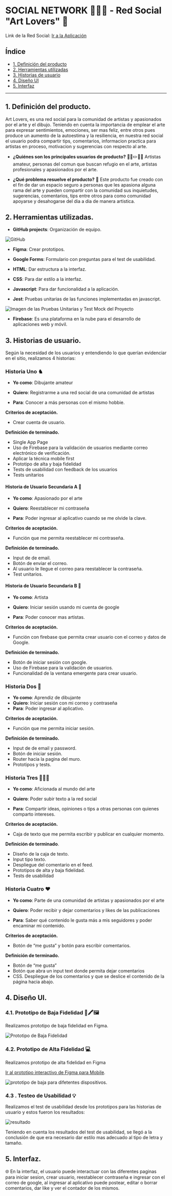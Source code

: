 # SOCIAL NETWORK 📱💜🎨 - Red Social "Art Lovers" 📲

Link de la Red Social: [Ir a la Aplicación](https://art-lovers-6da8d.web.app)

## Índice

* [1. Definición del producto](#1-definición-del-producto)
* [2. Herramientas utilizadas](#2-herramientas-utilizadas)
* [3. Historias de usuario](#3-historias-de-usuario)
* [4. Diseño UI](#4-diseño-ui)
* [5. Interfaz](#5-interfaz)

***

## 1. Definición del producto.

Art Lovers, es una red social para la comunidad de artistas y apasionados por el arte y el dibujo. 
Teniendo en cuenta la importancia de emplear el arte para expresar sentimientos, emociones, ser mas feliz, 
entre otros pues produce un aumento de la autoestima y la resiliencia, en nuestra red social el usuario podra 
compartir tips, comentarios, informacion practica para artistas en proceso, motivacion y sugerencias con 
respecto al arte.

- **¿Quiénes son los principales usuarios de producto?** 👩‍🎨✏️👨‍🎨
Artistas amateur, personas del comun que buscan refugio en el arte, artistas profesionales y apasionados por el arte.

- **¿Qué problema resuelve el producto?** 🧩
Este producto fue creado con el fin de dar un espacio seguro a personas que les apasiona alguna rama del arte y pueden compartir con la 
comunidad sus inquietudes, sugerencias, comentarios, tips entre otros para como comunidad apoyarse y desahogarse del dia a dia de manera 
artistica.

## 2. Herramientas utilizadas.

  - **GitHub projects**: Organización de equipo.

  ![GitHub](src/img/GitHub.PNG)
  
  - **Figma**: Crear prototipos.
  
  - **Google Forms**: Formulario con preguntas para el test de 
  usabilidad.

  - **HTML**: Dar estructura a la interfaz.
  
  - **CSS**: Para dar estilo a la interfaz.
  
  - **Javascript**: Para dar funcionalidad a la aplicación.
  
  - **Jest**: Pruebas unitarias de las funciones implementadas 
  en javascript.

  ![Imagen de las Pruebas Unitarias y Test Mock del Proyecto](src/img/Mock.JPG)
  
  - **Firebase**: Es una plataforma en la nube para el desarrollo de aplicaciones web y móvil.
 
## 3. Historias de usuario.

Según la necesidad de los usuarios y entendiendo lo que  querían evidenciar en el sitio, realizamos 4 
historias:

 ### Historia Uno ♞
 
- **Yo como**: Dibujante amateur

- **Quiero**: Registrarme a una red social de una comunidad de artistas

- **Para**: Conocer a más personas con el mismo hobbie.

**Criterios de aceptación.**

- Crear cuenta de usuario.

**Definición de terminado.**

- Single App Page
- Uso de Firebase para la validación de usuarios mediante correo electrónico de verificación.
- Aplicar la técnica mobile first
- Prototipo de alta y baja fidelidad
- Tests de usabilidad con feedback de los usuarios
- Tests unitarios

#### Historia de Usuario Secundaria A 🔐

- **Yo como**: Apasionado por el arte
  
- **Quiero**: Reestablecer mi contraseña
  
- **Para**: Poder ingresar al aplicativo cuando se me olvide la clave.

**Criterios de aceptación.**
- Función que me permita reestablecer mi contraseña.

**Definición de terminado.**
- Input de de email.
- Botón de enviar el correo.
- Al usuario le llegue el correo para reestablecer la contraseña.
- Test unitarios.

#### Historia de Usuario Secundaria B 🔎

- **Yo como**: Artista

- **Quiero**: Iniciar sesión usando mi cuenta de google
  
- **Para**: Poder conocer mas artistas.

**Criterios de aceptación.**

- Función con firebase que permita crear usuario con el correo y datos de Google.

**Definición de terminado.**

- Botón de iniciar sesión con google.
- Uso de Firebase para la validación de usuarios.
- Funcionalidad de la ventana emergente para crear usuario.

 ### Historia Dos 📲
 
- **Yo como**: Aprendiz de dibujante
- **Quiero**: Iniciar sesión con mi correo y contraseña
- **Para**: Poder ingresar al aplicativo.

**Criterios de aceptación.**

- Función que me permita iniciar sesión.

**Definición de terminado.**

- Input de de email y password.
- Botón de iniciar sesión.
- Router hacia la pagina del muro.
- Prototipos y tests.

### Historia Tres 👩🏽‍💻

- **Yo como**: Aficionada al mundo del arte

- **Quiero**: Poder subir texto a la red social

- **Para**: Compartir ideas, opiniones o tips a otras personas con quienes comparto intereses.

**Criterios de aceptación.**

- Caja de texto que me permita escribir y publicar en cualquier momento.

**Definición de terminado**.

- Diseño de la caja de texto.
- Input tipo texto.
- Despliegue del comentario en el feed.
- Prototipos de alta y baja fidelidad.
- Tests de usabilidad

### Historia Cuatro ❤️

- **Yo como**: Parte de una comunidad de artistas y apasionados por el arte

- **Quiero**: Poder recibir y dejar comentarios y likes de las publicaciones

- **Para**: Saber qué contenido le gusta más a mis seguidores y poder encaminar mi contenido.

**Criterios de aceptación.**

- Botón de “me gusta” y botón para escribir comentarios.

**Definición de terminado.**

- Botón de “me gusta”
- Botón que abra un input text donde permita dejar comentarios
- CSS. Despliegue de los comentarios y que se deslice el contenido de la página hacia abajo.

## 4. Diseño UI.

### 4.1. Prototipo de Baja Fidelidad 📏🖍🖼

Realizamos prototipo de baja fidelidad en Figma.

![Prototipo de Baja Fidelidad](src/img/Prototipo1.png)

### 4.2. Prototipo de Alta Fidelidad 💻
  
Realizamos prototipo de alta fidelidad en Figma

[Ir al prototipo interactivo de Figma para Mobile](https://www.figma.com/proto/BnTs3ddeGVDaI4mfvgS3bR/Untitled?type=design&node-id=12-39&t=GEJC0UX7oarpY3Ud-1&scaling=scale-down&page-id=0%3A1&starting-point-node-id=12%3A39&mode=design).

![prototipo de baja](src/img/Prototipo2.jpg) para difetentes dispositivos.

### 4.3 . Testeo de Usabilidad 💡

Realizamos el test de usabilidad desde los prototipos para las historias de usuario y estos fueron los 
resultados:

![resultado](src/img/Test.png)

Teniendo en cuenta los resultados del test de usabilidad, se llegó a la conclusión de que era necesario dar estilo mas adecuado al tipo de letra y tamaño. 

## 5. Interfaz.

🌐
En la interfaz, el usuario puede interactuar con las diferentes paginas para iniciar sesion, crear usuario, reestablecer contraseña e ingresar con el correo de google, al ingresar al aplicativo puede postear, editar o borrar comentarios, dar like y ver el contador de los mismos. 
